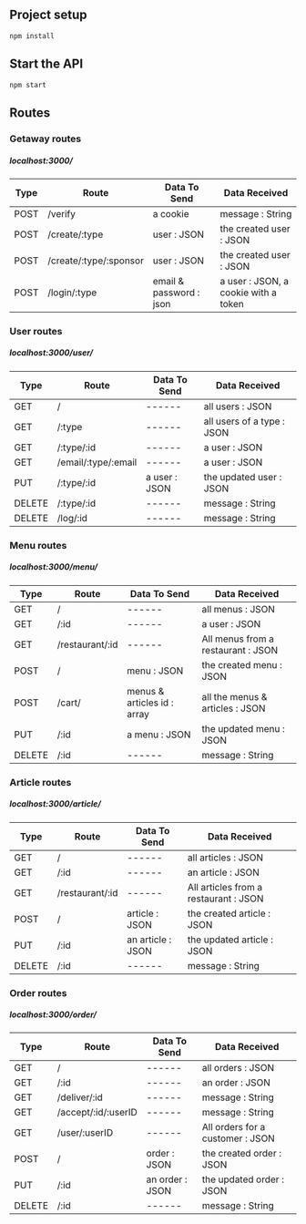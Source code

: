 ## Project setup
```
npm install
```

## Start the API
```
npm start
```

## Routes

### Getaway routes

##### localhost:3000/

| Type | Route | Data To Send | Data Received |
| ------ | ------ | ------ | ------ |
| POST | /verify | a cookie |  message : String |
| POST | /create/:type | user : JSON | the created user : JSON |
| POST | /create/:type/:sponsor | user : JSON | the created user : JSON |
| POST | /login/:type | email & password : json | a user : JSON, a cookie with a token|


### User routes

##### localhost:3000/user/ 

| Type | Route | Data To Send | Data Received |
| ------ | ------ | ------ | ------ |
| GET | / | ------ | all users : JSON |
| GET | /:type | ------ | all users of a type : JSON |
| GET | /:type/:id | ------ | a user : JSON |
| GET | /email/:type/:email | ------ | a user : JSON |
| PUT | /:type/:id | a user : JSON | the updated user : JSON |
| DELETE | /:type/:id | ------ | message : String |
| DELETE | /log/:id | ------ | message : String |

### Menu routes

##### localhost:3000/menu/ 

| Type | Route | Data To Send | Data Received |
| ------ | ------ | ------ | ------ |
| GET | / | ------ | all menus : JSON |
| GET | /:id | ------ | a user : JSON |
| GET | /restaurant/:id | ------ | All menus from a restaurant : JSON |
| POST | / | menu : JSON |  the created menu : JSON |
| POST | /cart/ | menus & articles id : array | all the menus & articles : JSON |
| PUT | /:id | a menu : JSON | the updated menu : JSON |
| DELETE | /:id | ------ | message : String |


### Article routes

##### localhost:3000/article/ 

| Type | Route | Data To Send | Data Received |
| ------ | ------ | ------ | ------ |
| GET | / | ------ | all articles : JSON |
| GET | /:id | ------ | an article : JSON |
| GET | /restaurant/:id | ------ | All articles from a restaurant : JSON |
| POST | / | article : JSON |  the created article : JSON |
| PUT | /:id | an article : JSON | the updated article : JSON |
| DELETE | /:id | ------ | message : String |


### Order routes

##### localhost:3000/order/ 

| Type | Route | Data To Send | Data Received |
| ------ | ------ | ------ | ------ |
| GET | / | ------ | all orders : JSON |
| GET | /:id | ------ | an order : JSON |
| GET | /deliver/:id | ------ | message : String |
| GET | /accept/:id/:userID | ------ | message : String |
| GET | /user/:userID | ------ | All orders for a customer : JSON |
| POST | / | order : JSON |  the created order : JSON |
| PUT | /:id | an order : JSON | the updated order : JSON |
| DELETE | /:id | ------ | message : String |
